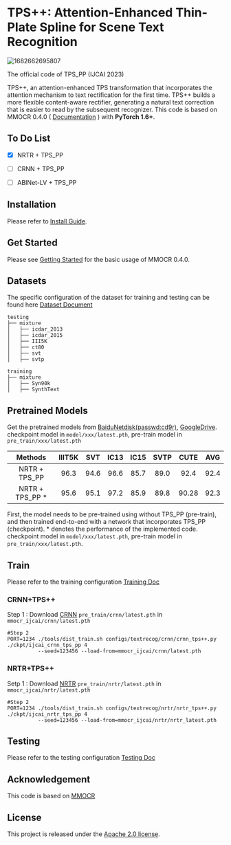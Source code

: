 # TPS++: Attention-Enhanced Thin-Plate Spline for Scene Text Recognition
![1682662695807](https://user-images.githubusercontent.com/39580716/235069522-7e7c5013-9782-4b46-b757-0472df4c56b2.png)

The official code of TPS_PP (IJCAI 2023)

TPS++, an attention-enhanced TPS transformation that incorporates the attention mechanism to text rectification for the first time.  TPS++ builds a more flexible content-aware rectifier, generating a natural text correction that is easier to read by the subsequent recognizer. This code is based on MMOCR 0.4.0 ( [Documentation](https://mmocr.readthedocs.io/en/latest/) ) with **PyTorch 1.6+**.

## To Do List
* [x] NRTR + TPS_PP
* [ ] CRNN + TPS_PP
* [ ] ABINet-LV + TPS_PP


## Installation

Please refer to [Install Guide](https://github.com/simplify23/TPS_PP/blob/main/docs/en/install.md).

## Get Started

Please see [Getting Started](https://github.com/simplify23/TPS_PP/blob/main/docs/en/getting_started.md) for the basic usage of MMOCR 0.4.0.

## Datasets
The specific configuration of the dataset for training and testing can be found here [Dataset Document](https://github.com/simplify23/TPS_PP/blob/main/docs/en/datasets/recog.md)
```
testing 
├── mixture
│   ├── icdar_2013
│   ├── icdar_2015
│   ├── III5K
│   ├── ct80
│   ├── svt
│   ├── svtp

training
├── mixture
│   ├── Syn90k
│   ├── SynthText
```


## Pretrained Models

Get the pretrained models from [BaiduNetdisk(passwd:cd9r)](https://pan.baidu.com/s/1qdFBhC-6Ahb6EID5UGyMiQ?pwd=cd9r), [GoogleDrive](https://drive.google.com/drive/folders/13695D2VuzgI9ICFE9_Ed3ZKR9phm9KYG?usp=share_link). 
checkpoint model in `model/xxx/latest.pth`, pre-train model in `pre_train/xxx/latest.pth`

|        Methods       	           |        IIIT5K       	| SVT       	| IC13        	| IC15      	| SVTP      	| CUTE      	| AVG
|:------------------:              |:------------------:	|:---------:	|:------:   	|:---------:	|:---------:	|:---------:	|:---------:
|       NRTR + TPS_PP      	           |         96.3           |    94.6   	|    96.6   	|    85.7   	|    89.0       |    92.4       | 92.4
|       NRTR + TPS_PP *      | 	     95.6          |    95.1 	    |    97.2   	|    85.9   	|   89.8       |    90.28       | 92.3

First, the model needs to be pre-trained using without TPS_PP (pre-train), and then trained end-to-end with a network that incorporates TPS_PP (checkpoint). * denotes the performance of the implemented code. checkpoint model in `model/xxx/latest.pth`, pre-train model in `pre_train/xxx/latest.pth`.

## Train
Please refer to the training configuration [Training Doc](https://github.com/simplify23/TPS_PP/blob/main/docs/en/training.md)
### CRNN+TPS++
Step 1 : Download [CRNN](https://pan.baidu.com/s/1qdFBhC-6Ahb6EID5UGyMiQ?pwd=cd9r) `pre_train/crnn/latest.pth` in `mmocr_ijcai/crnn/latest.pth`


```
#Step 2
PORT=1234 ./tools/dist_train.sh configs/textrecog/crnn/crnn_tps++.py ./ckpt/ijcai_crnn_tps_pp 4 
          --seed=123456 --load-from=mmocr_ijcai/crnn/latest.pth
```
### NRTR+TPS++

Setp 1 : Download [NRTR](https://pan.baidu.com/s/1qdFBhC-6Ahb6EID5UGyMiQ?pwd=cd9r) `pre_train/nrtr/latest.pth` in `mmocr_ijcai/nrtr/latest.pth`


```
#Step 2
PORT=1234 ./tools/dist_train.sh configs/textrecog/nrtr/nrtr_tps++.py ./ckpt/ijcai_nrtr_tps_pp 4 
          --seed=123456 --load-from=mmocr_ijcai/nrtr/nrtr_latest.pth
```

## Testing
Please refer to the testing configuration [Testing Doc](https://github.com/simplify23/TPS_PP/blob/main/docs/en/testing.md)



## Acknowledgement

This code is based on [MMOCR](https://github.com/open-mmlab/mmocr)  

## License

This project is released under the [Apache 2.0 license](LICENSE).

